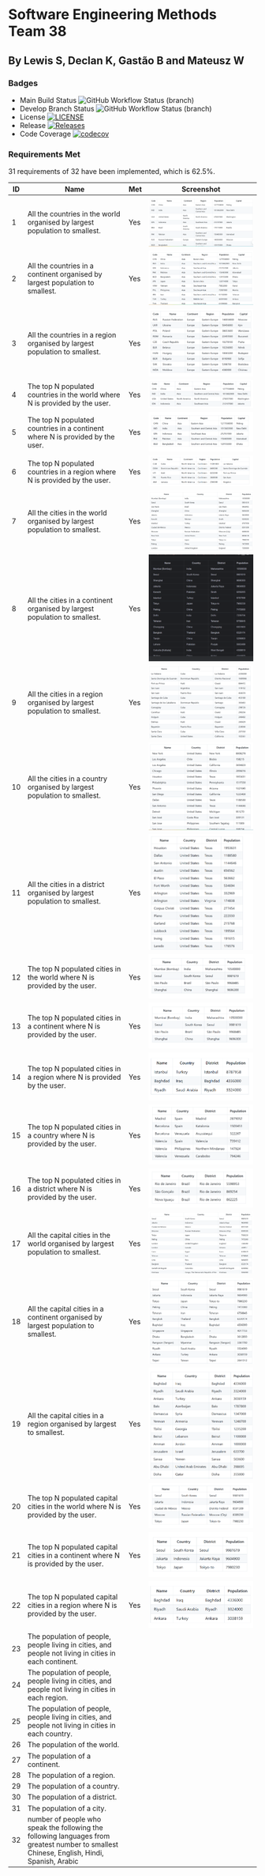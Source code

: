 # Software Engineering Methods Team 38
## By Lewis S, Declan K, Gastão B and Mateusz W

### Badges
* Main Build Status ![GitHub Workflow Status (branch)](https://img.shields.io/github/actions/workflow/status/LewSco/sem38/.github/workflows/main.yml?branch=main)
* Develop Branch Status ![GitHub Workflow Status (branch)](https://img.shields.io/github/actions/workflow/status/LewSco/sem38/.github/workflows/main.yml?branch=develop)
* License [![LICENSE](https://img.shields.io/github/license/LewSco/sem38?style=flat-square)](https://github.com/LewSco/sem38/blob/main/LICENSE)
* Release [![Releases](https://img.shields.io/github/release/LewSco/sem38/all.svg?style=flat-square)](https://github.com/LewSco/sem38/releases)
* Code Coverage [![codecov](https://codecov.io/gh/LewSco/sem38/graph/badge.svg?token=6XO6KDXXZ2)](https://codecov.io/gh/LewSco/sem38)

### Requirements Met

31 requirements of 32 have been implemented, which is 62.5%.  

| ID | Name                                                                                                                                       | Met  | Screenshot                |
|----|--------------------------------------------------------------------------------------------------------------------------------------------|------|---------------------------|
| 1  | All the countries in the world organised by largest population to smallest.                                                                | Yes  | ![img_12.png](img_12.png) |
| 2  | All the countries in a continent organised by largest population to smallest.                                                              | Yes  | ![img_13.png](img_13.png) |
| 3  | All the countries in a region organised by largest population to smallest.                                                                 | Yes  | ![img_20.png](img_20.png) |
| 4  | The top N populated countries in the world where N is provided by the user.                                                                | Yes  | ![img_14.png](img_14.png) |
| 5  | The top N populated countries in a continent where N is provided by the user.                                                              | Yes  | ![img_15.png](img_15.png) |
| 6  | The top N populated countries in a region where N is provided by the user.                                                                 | Yes  | ![img_16.png](img_16.png) |
| 7  | All the cities in the world organised by largest population to smallest.                                                                   | Yes  | ![img_3.png](img_3.png)   |
| 8  | All the cities in a continent organised by largest population to smallest.                                                                 | Yes  | ![img.png](img.png)       |
| 9  | All the cities in a region organised by largest population to smallest.                                                                    | Yes  | ![img_1.png](img_1.png)   |
| 10 | All the cities in a country organised by largest population to smallest.                                                                   | Yes  | ![img_2.png](img_2.png)   |
| 11 | All the cities in a district organised by largest population to smallest.                                                                  | Yes  | ![img_4.png](img_4.png)   |
| 12 | The top N populated cities in the world where N is provided by the user.                                                                   | Yes  | ![img_5.png](img_5.png)   |
| 13 | The top N populated cities in a continent where N is provided by the user.                                                                 | Yes  | ![img_9.png](img_9.png)   |
| 14 | The top N populated cities in a region where N is provided by the user.                                                                    | Yes  | ![img_6.png](img_6.png)   |
| 15 | The top N populated cities in a country where N is provided by the user.                                                                   | Yes  | ![img_7.png](img_7.png)   |
| 16 | The top N populated cities in a district where N is provided by the user.                                                                  | Yes  | ![img_8.png](img_8.png)   |
| 17 | All the capital cities in the world organised by largest population to smallest.                                                           | Yes  | ![img_11.png](img_11.png) |
| 18 | All the capital cities in a continent organised by largest population to smallest.                                                         | Yes  | ![img_22.png](img_22.png) |
| 19 | All the capital cities in a region organised by largest to smallest.                                                                       | Yes  | ![img_21.png](img_21.png) |
| 20 | The top N populated capital cities in the world where N is provided by the user.                                                           | Yes  | ![img_17.png](img_17.png) |
| 21 | The top N populated capital cities in a continent where N is provided by the user.                                                         | Yes  | ![img_18.png](img_18.png) |
| 22 | The top N populated capital cities in a region where N is provided by the user.                                                            | Yes  | ![img_19.png](img_19.png) |
| 23 | The population of people, people living in cities, and people not living in cities in each continent.                                      |      |                           |
| 24 | The population of people, people living in cities, and people not living in cities in each region.                                         |      |                           |
| 25 | The population of people, people living in cities, and people not living in cities in each country.                                        |      |                           |
| 26 | The population of the world.                                                                                                               |      |                           |
| 27 | The population of a continent.                                                                                                             |      |                           |
| 28 | The population of a region.                                                                                                                |      |                           |
| 29 | The population of a country.                                                                                                               |      |                           |
| 30 | The population of a district.                                                                                                              |      |                           |
| 31 | The population of a city.                                                                                                                  |      |                           |
| 32 | number of people who speak the following the following languages from greatest number to smallest Chinese, English, Hindi, Spanish, Arabic |      |                           |